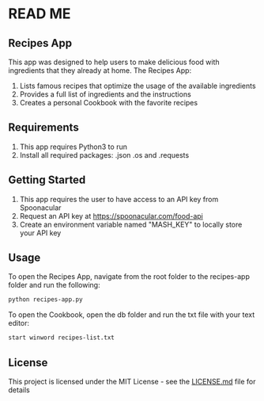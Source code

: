 # READ ME


## Recipes App
This app was designed to help users to make delicious food with ingredients that they already at home.
The Recipes App:
1. Lists famous recipes that optimize the usage of the available ingredients
2. Provides a full list of ingredients and the instructions
3. Creates a personal Cookbook with the favorite recipes

## Requirements
1. This app requires Python3 to run
2. Install all required packages: .json .os and .requests

## Getting Started
1. This app requires the user to have access to an API key from Spoonacular
2. Request an API key at https://spoonacular.com/food-api
3. Create an environment variable named "MASH_KEY" to locally store your API key

## Usage
To open the Recipes App, navigate from the root folder to the recipes-app folder and run the following:

```sh
python recipes-app.py
```
To open the Cookbook, open the db folder and run the txt file with your text editor:
```sh
start winword recipes-list.txt
```

## License
This project is licensed under the MIT License - see the [LICENSE.md](/LICENSE.md) file for details
